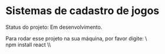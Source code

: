 <h1>Sistemas de cadastro de jogos </h1>

 Status do projeto: Em desenvolvimento.

Para rodar esse projeto na sua máquina, por favor digite:
\\\
npm install react
\\\
